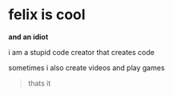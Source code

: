 # felix is cool
**and an idiot**

i am a stupid code creator that creates code



sometimes i also create videos and play games

>thats it
